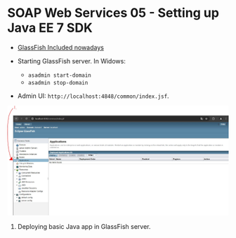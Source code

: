 # SOAP Web Services 05 - Setting up Java EE 7 SDK

- [GlassFish Included nowadays](https://www.oracle.com/java/technologies/javaee-8-sdk-downloads.html)

- Starting GlassFish server. In Widows:
    - `asadmin start-domain`
    - `asadmin stop-domain`

- Admin UI: `http://localhost:4848/common/index.jsf`.

<img src="deployingJavaIntoGlassFish.JPG" alt="alt text" width="900"/>

1. Deploying basic Java app in GlassFish server.


